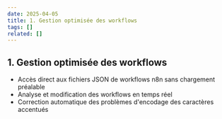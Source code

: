 ```yaml
---
date: 2025-04-05
title: 1. Gestion optimisée des workflows
tags: []
related: []
---
```


## 1. Gestion optimisée des workflows
- Accès direct aux fichiers JSON de workflows n8n sans chargement préalable
- Analyse et modification des workflows en temps réel
- Correction automatique des problèmes d'encodage des caractères accentués

##
